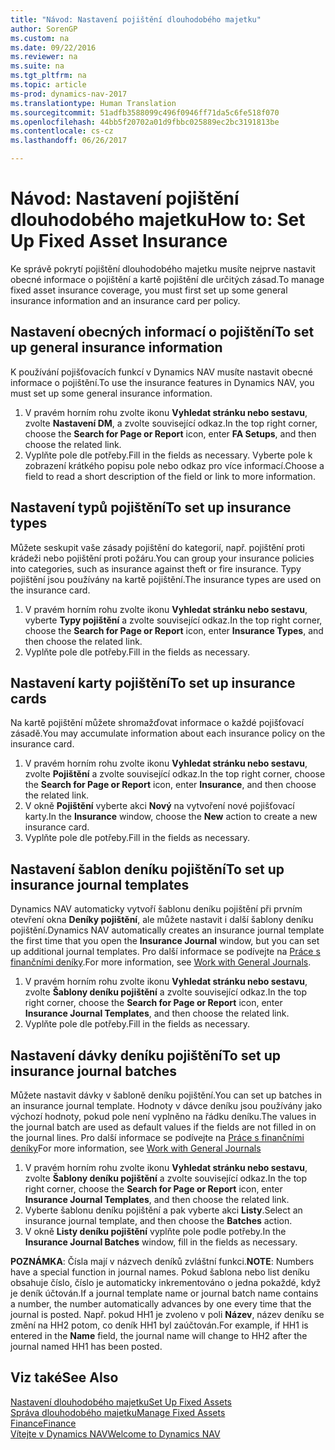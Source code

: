 ```yaml
---
title: "Návod: Nastavení pojištění dlouhodobého majetku"
author: SorenGP
ms.custom: na
ms.date: 09/22/2016
ms.reviewer: na
ms.suite: na
ms.tgt_pltfrm: na
ms.topic: article
ms-prod: dynamics-nav-2017
ms.translationtype: Human Translation
ms.sourcegitcommit: 51adfb3588099c496f0946ff71da5c6fe518f070
ms.openlocfilehash: 44bb5f20702a01d9fbbc025889ec2bc3191813be
ms.contentlocale: cs-cz
ms.lasthandoff: 06/26/2017

---
```


# <a name="how-to-set-up-fixed-asset-insurance"></a><span data-ttu-id="d4d91-102">Návod: Nastavení pojištění dlouhodobého majetku</span><span class="sxs-lookup"><span data-stu-id="d4d91-102">How to: Set Up Fixed Asset Insurance</span></span>
<span data-ttu-id="d4d91-103">Ke správě pokrytí pojištění dlouhodobého majetku musíte nejprve nastavit obecné informace o pojištění a kartě pojištění dle určitých zásad.</span><span class="sxs-lookup"><span data-stu-id="d4d91-103">To manage fixed asset insurance coverage, you must first set up some general insurance information and an insurance card per policy.</span></span>

## <a name="to-set-up-general-insurance-information"></a><span data-ttu-id="d4d91-104">Nastavení obecných informací o pojištění</span><span class="sxs-lookup"><span data-stu-id="d4d91-104">To set up general insurance information</span></span>  
<span data-ttu-id="d4d91-105">K používání pojišťovacích funkcí v Dynamics NAV musíte nastavit obecné informace o pojištění.</span><span class="sxs-lookup"><span data-stu-id="d4d91-105">To use the insurance features in Dynamics NAV, you must set up some general insurance information.</span></span>  
1. <span data-ttu-id="d4d91-106">V pravém horním rohu zvolte ikonu **Vyhledat stránku nebo sestavu**, zvolte **Nastavení DM**, a zvolte související odkaz.</span><span class="sxs-lookup"><span data-stu-id="d4d91-106">In the top right corner, choose the **Search for Page or Report** icon, enter **FA Setups**, and then choose the related link.</span></span>  
2. <span data-ttu-id="d4d91-107">Vyplňte pole dle potřeby.</span><span class="sxs-lookup"><span data-stu-id="d4d91-107">Fill in the fields as necessary.</span></span> <span data-ttu-id="d4d91-108">Vyberte pole k zobrazení krátkého popisu pole nebo odkaz pro více informací.</span><span class="sxs-lookup"><span data-stu-id="d4d91-108">Choose a field to read a short description of the field or link to more information.</span></span>  

## <a name="to-set-up-insurance-types"></a><span data-ttu-id="d4d91-109">Nastavení typů pojištění</span><span class="sxs-lookup"><span data-stu-id="d4d91-109">To set up insurance types</span></span>  
<span data-ttu-id="d4d91-110">Můžete seskupit vaše zásady pojištění do kategorií, např. pojištění proti krádeži nebo pojištění proti požáru.</span><span class="sxs-lookup"><span data-stu-id="d4d91-110">You can group your insurance policies into categories, such as insurance against theft or fire insurance.</span></span> <span data-ttu-id="d4d91-111">Typy pojištění jsou používány na kartě pojištění.</span><span class="sxs-lookup"><span data-stu-id="d4d91-111">The insurance types are used on the insurance card.</span></span>
1. <span data-ttu-id="d4d91-112">V pravém horním rohu zvolte ikonu **Vyhledat stránku nebo sestavu**, vyberte **Typy pojištění** a zvolte související odkaz.</span><span class="sxs-lookup"><span data-stu-id="d4d91-112">In the top right corner, choose the **Search for Page or Report** icon, enter **Insurance Types**, and then choose the related link.</span></span>  
2. <span data-ttu-id="d4d91-113">Vyplňte pole dle potřeby.</span><span class="sxs-lookup"><span data-stu-id="d4d91-113">Fill in the fields as necessary.</span></span>

## <a name="to-set-up-insurance-cards"></a><span data-ttu-id="d4d91-114">Nastavení karty pojištění</span><span class="sxs-lookup"><span data-stu-id="d4d91-114">To set up insurance cards</span></span>  
<span data-ttu-id="d4d91-115">Na kartě pojištění můžete shromažďovat informace o každé pojišťovací zásadě.</span><span class="sxs-lookup"><span data-stu-id="d4d91-115">You may accumulate information about each insurance policy on the insurance card.</span></span>  
1. <span data-ttu-id="d4d91-116">V pravém horním rohu zvolte ikonu **Vyhledat stránku nebo sestavu**, zvolte **Pojištění** a zvolte související odkaz.</span><span class="sxs-lookup"><span data-stu-id="d4d91-116">In the top right corner, choose the **Search for Page or Report** icon, enter **Insurance**, and then choose the related link.</span></span>  
2. <span data-ttu-id="d4d91-117">V okně **Pojištění** vyberte akci **Nový** na vytvoření nové pojišťovací karty.</span><span class="sxs-lookup"><span data-stu-id="d4d91-117">In the **Insurance** window, choose the **New** action to create a  new insurance card.</span></span>  
3. <span data-ttu-id="d4d91-118">Vyplňte pole dle potřeby.</span><span class="sxs-lookup"><span data-stu-id="d4d91-118">Fill in the fields as necessary.</span></span>

## <a name="to-set-up-insurance-journal-templates"></a><span data-ttu-id="d4d91-119">Nastavení šablon deníku pojištění</span><span class="sxs-lookup"><span data-stu-id="d4d91-119">To set up insurance journal templates</span></span>  
<span data-ttu-id="d4d91-120">Dynamics NAV automaticky vytvoří šablonu deníku pojištění při prvním otevření okna **Deníky pojištění**, ale můžete nastavit i další šablony deníku pojištění.</span><span class="sxs-lookup"><span data-stu-id="d4d91-120">Dynamics NAV automatically creates an insurance journal template the first time that you open the **Insurance Journal** window, but you can set up additional journal templates.</span></span> <span data-ttu-id="d4d91-121">Pro další informace se podívejte na [Práce s finančními deníky](ui-work-general-journals.md).</span><span class="sxs-lookup"><span data-stu-id="d4d91-121">For more information, see [Work with General Journals](ui-work-general-journals.md).</span></span>  
1. <span data-ttu-id="d4d91-122">V pravém horním rohu zvolte ikonu **Vyhledat stránku nebo sestavu**, zvolte **Šablony deníku pojištění** a zvolte související odkaz.</span><span class="sxs-lookup"><span data-stu-id="d4d91-122">In the top right corner, choose the **Search for Page or Report** icon, enter **Insurance Journal Templates**, and then choose the related link.</span></span>  
2. <span data-ttu-id="d4d91-123">Vyplňte pole dle potřeby.</span><span class="sxs-lookup"><span data-stu-id="d4d91-123">Fill in the fields as necessary.</span></span>

## <a name="to-set-up-insurance-journal-batches"></a><span data-ttu-id="d4d91-124">Nastavení dávky deníku pojištění</span><span class="sxs-lookup"><span data-stu-id="d4d91-124">To set up insurance journal batches</span></span>  
<span data-ttu-id="d4d91-125">Můžete nastavit dávky v šabloně deníku pojištění.</span><span class="sxs-lookup"><span data-stu-id="d4d91-125">You can set up batches in an insurance journal template.</span></span> <span data-ttu-id="d4d91-126">Hodnoty v dávce deníku jsou používány jako výchozí hodnoty, pokud pole není vyplněno na řádku deníku.</span><span class="sxs-lookup"><span data-stu-id="d4d91-126">The values in the journal batch are used as default values if the fields are not filled in on the journal lines.</span></span> <span data-ttu-id="d4d91-127">Pro další informace se podívejte na [Práce s finančními deníky](ui-work-general-journals.md)</span><span class="sxs-lookup"><span data-stu-id="d4d91-127">For more information, see [Work with General Journals](ui-work-general-journals.md)</span></span>  
1. <span data-ttu-id="d4d91-128">V pravém horním rohu zvolte ikonu **Vyhledat stránku nebo sestavu**, zvolte **Šablony deníku pojištění** a zvolte související odkaz.</span><span class="sxs-lookup"><span data-stu-id="d4d91-128">In the top right corner, choose the **Search for Page or Report** icon, enter **Insurance Journal Templates**, and then choose the related link.</span></span>  
2. <span data-ttu-id="d4d91-129">Vyberte šablonu deníku pojištění a pak vyberte akci **Listy**.</span><span class="sxs-lookup"><span data-stu-id="d4d91-129">Select an insurance journal template, and then choose the **Batches** action.</span></span>
3. <span data-ttu-id="d4d91-130">V okně **Listy deníku pojištění** vyplňte pole podle potřeby.</span><span class="sxs-lookup"><span data-stu-id="d4d91-130">In the **Insurance Journal Batches** window, fill in the fields as necessary.</span></span>

<span data-ttu-id="d4d91-131">**POZNÁMKA**: Čísla mají v názvech deníků zvláštní funkci.</span><span class="sxs-lookup"><span data-stu-id="d4d91-131">**NOTE**: Numbers have a special function in journal names.</span></span> <span data-ttu-id="d4d91-132">Pokud šablona nebo list deníku obsahuje číslo, číslo je automaticky inkrementováno o jedna pokaždé, když je deník účtován.</span><span class="sxs-lookup"><span data-stu-id="d4d91-132">If a journal template name or journal batch name contains a number, the number automatically advances by one every time that the journal is posted.</span></span> <span data-ttu-id="d4d91-133">Např. pokud HH1 je zvoleno v poli **Název**, název deníku se změní na HH2 potom, co deník HH1 byl zaúčtován.</span><span class="sxs-lookup"><span data-stu-id="d4d91-133">For example, if HH1 is entered in the **Name** field, the journal name will change to HH2 after the journal named HH1 has been posted.</span></span>

## <a name="see-also"></a><span data-ttu-id="d4d91-134">Viz také</span><span class="sxs-lookup"><span data-stu-id="d4d91-134">See Also</span></span>
[<span data-ttu-id="d4d91-135">Nastavení dlouhodobého majetku</span><span class="sxs-lookup"><span data-stu-id="d4d91-135">Set Up Fixed Assets</span></span>](fa-setup.md)  
[<span data-ttu-id="d4d91-136">Správa dlouhodobého majetku</span><span class="sxs-lookup"><span data-stu-id="d4d91-136">Manage Fixed Assets</span></span>](fa-manage.md)  
[<span data-ttu-id="d4d91-137">Finance</span><span class="sxs-lookup"><span data-stu-id="d4d91-137">Finance</span></span>](finance-setup.md)  
[<span data-ttu-id="d4d91-138">Vítejte v Dynamics NAV</span><span class="sxs-lookup"><span data-stu-id="d4d91-138">Welcome to Dynamics NAV</span></span>](across-get-started.md)

